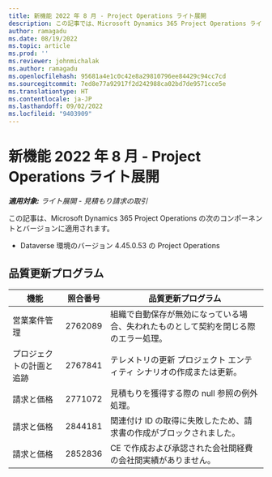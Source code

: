 ```yaml
---
title: 新機能 2022 年 8 月 - Project Operations ライト展開
description: この記事では、Microsoft Dynamics 365 Project Operations ライト展開の 2022 年 8 月リリースで利用可能な品質更新について説明します。
author: ramagadu
ms.date: 08/19/2022
ms.topic: article
ms.prod: ''
ms.reviewer: johnmichalak
ms.author: ramagadu
ms.openlocfilehash: 95681a4e1c0c42e8a29810796ee84429c94cc7cd
ms.sourcegitcommit: 7ed8e77a92917f2d242988ca02bd7de9571cce5e
ms.translationtype: HT
ms.contentlocale: ja-JP
ms.lasthandoff: 09/02/2022
ms.locfileid: "9403909"
---
```

# <a name="whats-new-august-2022---project-operations-lite-deployment"></a>新機能 2022 年 8 月 - Project Operations ライト展開

_**適用対象:** ライト展開 - 見積もり請求の取引_

この記事は、Microsoft Dynamics 365 Project Operations の次のコンポーネントとバージョンに適用されます。

- Dataverse 環境のバージョン 4.45.0.53 の Project Operations

## <a name="quality-updates"></a>品質更新プログラム

| 機能 | 照合番号 | 品質更新プログラム |
| --- | --- | --- |
| 営業案件管理 | 2762089 | 組織で自動保存が無効になっている場合、失われたものとして契約を閉じる際のエラー処理。|
|プロジェクトの計画と追跡 | 2767841 | テレメトリの更新 プロジェクト エンティティ シナリオの作成または更新。|
|請求と価格 | 2771072 | 見積もりを獲得する際の null 参照の例外処理。|
|請求と価格 | 2844181 |関連付け ID の取得に失敗したため、請求書の作成がブロックされました。|
|請求と価格 | 2852836 | CE で作成および承認された会社間経費の会社間実績がありません。|
